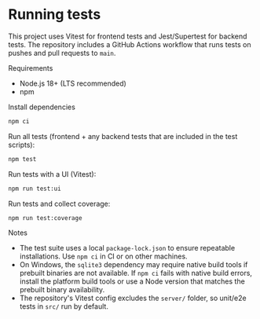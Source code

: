 # Running tests

This project uses Vitest for frontend tests and Jest/Supertest for backend tests. The repository includes a GitHub Actions workflow that runs tests on pushes and pull requests to `main`.

Requirements
- Node.js 18+ (LTS recommended)
- npm

Install dependencies

```bash
npm ci
```

Run all tests (frontend + any backend tests that are included in the test scripts):

```bash
npm test
```

Run tests with a UI (Vitest):

```bash
npm run test:ui
```

Run tests and collect coverage:

```bash
npm run test:coverage
```

Notes
- The test suite uses a local `package-lock.json` to ensure repeatable installations. Use `npm ci` in CI or on other machines.
- On Windows, the `sqlite3` dependency may require native build tools if prebuilt binaries are not available. If `npm ci` fails with native build errors, install the platform build tools or use a Node version that matches the prebuilt binary availability.
- The repository's Vitest config excludes the `server/` folder, so unit/e2e tests in `src/` run by default.
